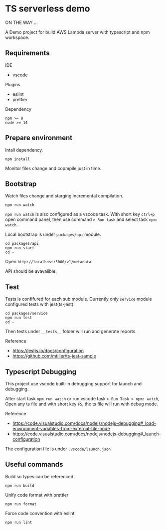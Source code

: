 # TS serverless demo

ON THE WAY ...

A Demo project for build AWS Lambda server with typescript and npm workspace.

## Requirements

IDE

-   vscode

Plugins

-   eslint
-   prettier

Dependency

```
npm >= 8
node >= 14
```

## Prepare environment

Intall dependency.

```
npm install
```

Monitor files change and copmpile just in time.

## Bootstrap

Watch files change and starging incremental compilation.

```
npm run watch
```

`npm run watch` is also configured as a vscode task.
With short key `ctrl+p` open command panel, then use command `> Run task` and select task `npm: watch`.

Local bootstrap is under `packages/api` module.

```
cd packages/api
npm run start
cd -
```

Open `http://localhost:3000/v1/metadata`.

API should be avavalible.

## Test

Tests is confifured for each sub module.
Currently only `service` module configured tests with jest(ts-jest).

```
cd packages/service
npm run test
cd -
```

Then tests under `__tests__` folder will run and generate reports.

Reference

-   https://jestjs.io/docs/configuration
-   https://github.com/mtiller/ts-jest-sample

## Typescript Debugging

This project use vscode built-in debugging support for launch and debugging.

After start task `npm run watch` or run vscode task `> Run Task > npm: watch`,
Open any ts file and with short key `F5`, the ts file will run with debug mode.

Reference

-   https://code.visualstudio.com/docs/nodejs/nodejs-debugging#_load-environment-variables-from-external-file-node
-   https://code.visualstudio.com/docs/nodejs/nodejs-debugging#_launch-configuration

The configuration file is under `.vscode/launch.json`

## Useful commands

Build so types can be referenced

```
npm run build
```

Unify code format with prettier

```
npm run format
```

Force code convention with eslint

```
npm run lint
```
